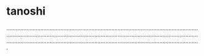 # tanoshi
.....................................................................................................................................................................................................................................................................................................................................................................................